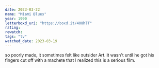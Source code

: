 ```yaml
---
date: 2023-03-22
name: "Miami Blues"
year: 1990
letterboxd_uri: "https://boxd.it/40UhlT"
rating: 
rewatch: 
tags: "tv"
watched_date: 2023-03-19
---
```


so poorly made, it sometimes felt like outsider Art. it wasn't until he got his fingers cut off with a machete that I realized this is a serious film.
